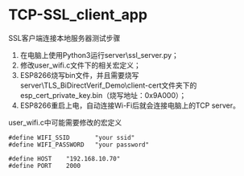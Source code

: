 # TCP-SSL_client_app

SSL客户端连接本地服务器测试步骤

1. 在电脑上使用Python3运行server\ssl_server.py；
2. 修改user_wifi.c文件下的相关宏定义；
3. ESP8266烧写bin文件，并且需要烧写server\TLS_BiDirectVerif_Demo\client-cert文件夹下的esp_cert_private_key.bin（烧写地址：0x9A000）；
4. ESP8266重启上电，自动连接Wi-Fi后就会连接电脑上的TCP server。

user_wifi.c中可能需要修改的宏定义

```
#define WIFI_SSID 		"your ssid"
#define WIFI_PASSWORD	"your password"

#define HOST	"192.168.10.70"
#define PORT	2000
```
